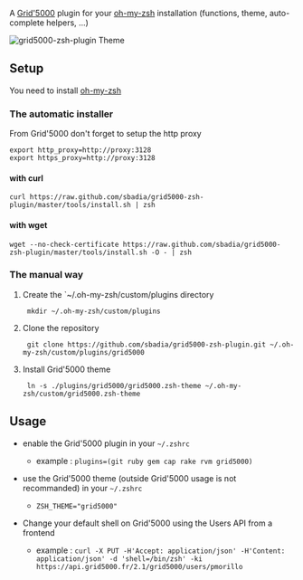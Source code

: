 A [Grid'5000](https://www.grid5000.fr) plugin for your [oh-my-zsh](https://github.com/robbyrussell/oh-my-zsh) installation (functions, theme, auto-complete helpers, ...)

![grid5000-zsh-plugin Theme](http://sbadia.github.com/images/zsh_g5k.png)

## Setup

You need to install [oh-my-zsh](https://github.com/robbyrussell/oh-my-zsh)

### The automatic installer

From Grid'5000 don't forget to setup the http proxy

	export http_proxy=http://proxy:3128
	export https_proxy=http://proxy:3128

#### with curl

	curl https://raw.github.com/sbadia/grid5000-zsh-plugin/master/tools/install.sh | zsh

#### with wget

	wget --no-check-certificate https://raw.github.com/sbadia/grid5000-zsh-plugin/master/tools/install.sh -O - | zsh

### The manual way

1. Create the `~/.oh-my-zsh/custom/plugins directory

		mkdir ~/.oh-my-zsh/custom/plugins


2. Clone the repository

		git clone https://github.com/sbadia/grid5000-zsh-plugin.git ~/.oh-my-zsh/custom/plugins/grid5000


3. Install Grid'5000 theme

		ln -s ./plugins/grid5000/grid5000.zsh-theme ~/.oh-my-zsh/custom/grid5000.zsh-theme

## Usage

* enable the Grid'5000 plugin in your `~/.zshrc`
 	* example : `plugins=(git ruby gem cap rake rvm grid5000)`

* use the Grid'5000 theme (outside Grid'5000 usage is not recommanded) in your `~/.zshrc`
	* `ZSH_THEME="grid5000"	`

* Change your default shell on Grid'5000 using the Users API from a frontend
  * example : `curl -X PUT -H'Accept: application/json' -H'Content: application/json' -d 'shell=/bin/zsh' -ki https://api.grid5000.fr/2.1/grid5000/users/pmorillo`
